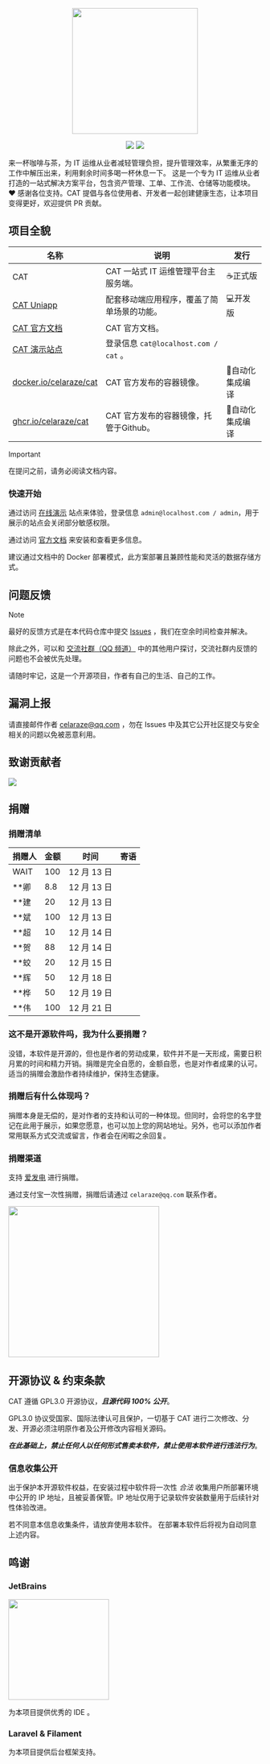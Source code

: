 <p align="center">
    <img src="https://p.ipic.vip/p1umck.png" width="250">
</p>

<p align="center">
    <img src="https://img.shields.io/badge/PHP-8.1+-blue?logo=php" />
    <img src="https://img.shields.io/badge/License-GPL3.0-blueviolet?logo=apache" />
</p>

来一杯咖啡与茶，为 IT 运维从业者减轻管理负担，提升管理效率，从繁重无序的工作中解压出来，利用剩余时间多喝一杯休息一下。 这是一个专为
IT 运维从业者打造的一站式解决方案平台，包含资产管理、工单、工作流、仓储等功能模块。 ❤ 感谢各位支持。CAT
提倡与各位使用者、开发者一起创建健康生态，让本项目变得更好，欢迎提供 PR 贡献。

## 项目全貌

| 名称                                                                                      | 说明                               | 发行        |
|-----------------------------------------------------------------------------------------|----------------------------------|-----------|
| CAT                                                                                     | CAT 一站式 IT 运维管理平台主服务端。           | ☕️正式版     |
| [CAT Uniapp](https://github.com/celaraze/cat-uniapp)                                    | 配套移动端应用程序，覆盖了简单场景的功能。            | 💻开发版     |
| [CAT 官方文档](https://github.com/celaraze/cat/wiki)                                        | CAT 官方文档。                        |           |
| [CAT 演示站点](http://cat.celaraze.com:50080/)                                              | 登录信息 `cat@localhost.com / cat` 。 |           |
| [docker.io/celaraze/cat](https://hub.docker.com/repository/docker/celaraze/cat/general) | CAT 官方发布的容器镜像。                   | 🤖自动化集成编译 |
| [ghcr.io/celaraze/cat](https://github.com/celaraze/cat/pkgs/container/cat)              | CAT 官方发布的容器镜像，托管于Github。         | 🤖自动化集成编译 |

> [!IMPORTANT]
>
> 在提问之前，请务必阅读文档内容。

### 快速开始

通过访问 [在线演示](http://cat.celaraze.com:50080/) 站点来体验，登录信息 `admin@localhost.com / admin`，用于展示的站点会关闭部分敏感权限。

通过访问 [官方文档](https://github.com/celaraze/cat/wiki) 来安装和查看更多信息。

建议通过文档中的 Docker 部署模式，此方案部署且兼顾性能和灵活的数据存储方式。

## 问题反馈

> [!NOTE]
>
> 最好的反馈方式是在本代码仓库中提交 [Issues](https://github.com/celaraze/cat/issues) ，我们在空余时间检查并解决。

除此之外，可以和 [交流社群（QQ 频道）](https://pd.qq.com/s/sknbyfnh)
中的其他用户探讨，交流社群内反馈的问题也不会被优先处理。

请随时牢记，这是一个开源项目，作者有自己的生活、自己的工作。

## 漏洞上报

请直接邮件作者 [celaraze@qq.com](mailto:celaraze@qq.com) ，勿在 Issues 中及其它公开社区提交与安全相关的问题以免被恶意利用。

## 致谢贡献者

[![](https://avatars.githubusercontent.com/u/46237037?s=64&v=4)](https://github.com/yokaimeow)

## 捐赠

### 捐赠清单

| 捐赠人  | 金额  | 时间        | 寄语 |
|------|-----|-----------|----|
| WAIT | 100 | 12 月 13 日 |    |
| **卿  | 8.8 | 12 月 13 日 |    |
| **建  | 20  | 12 月 13 日 |    |
| **斌  | 100 | 12 月 13 日 |    |
| **超  | 10  | 12 月 14 日 |    |
| **贺  | 88  | 12 月 14 日 |    |
| **蛟  | 20  | 12 月 15 日 |    |
| **辉  | 50  | 12 月 18 日 |    |
| **桦  | 50  | 12 月 19 日 |    |
| **伟  | 100 | 12 月 21 日 |    |

### 这不是开源软件吗，我为什么要捐赠？

没错，本软件是开源的，但也是作者的劳动成果，软件并不是一天形成，需要日积月累的时间和精力开销。捐赠是完全自愿的，金额自愿，也是对作者成果的认可。适当的捐赠会激励作者持续维护，保持生态健康。

### 捐赠后有什么体现吗？

捐赠本身是无偿的，是对作者的支持和认可的一种体现。但同时，会将您的名字登记在此用于展示，如果您愿意，也可以加上您的网站地址。另外，也可以添加作者常用联系方式交流或留言，作者会在闲暇之余回复。

### 捐赠渠道

支持 [爱发电](https://afdian.net/a/celaraze) 进行捐赠。

通过支付宝一次性捐赠，捐赠后请通过 `celaraze@qq.com` 联系作者。

<img height="300" src="https://p.ipic.vip/jcx3h0.png"/>

## 开源协议 & 约束条款

CAT 遵循 GPL3.0 开源协议，***且源代码 100% 公开***。

GPL3.0 协议受国家、国际法律认可且保护，一切基于 CAT 进行二次修改、分发、开源必须注明原作者及公开修改内容相关源码。

***在此基础上，禁止任何人以任何形式售卖本软件，禁止使用本软件进行违法行为***。

### 信息收集公开

出于保护本开源软件权益，在安装过程中软件将一次性 *合法* 收集用户所部署环境中公开的 IP
地址，且被妥善保管。IP 地址仅用于记录软件安装数量用于后续针对性体验改进。

若不同意本信息收集条件，请放弃使用本软件。 在部署本软件后将视为自动同意上述内容。

## 鸣谢

### JetBrains

<a href="https://www.jetbrains.com/?from=cat" target="_blank">
    <img src="https://p.ipic.vip/woxqnn.png" width="200" />
</a>

为本项目提供优秀的 IDE 。

### Laravel & Filament

为本项目提供后台框架支持。
